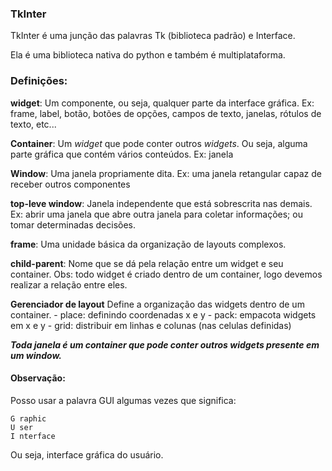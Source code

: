 ### TkInter

TkInter é uma junção das palavras Tk (biblioteca padrão) e Interface.

Ela é uma biblioteca nativa do python e também é multiplataforma.

### Definições:

**widget**: 
Um componente, ou seja, qualquer parte da interface gráfica.
Ex: frame, label, botão, botões de opções, campos de texto, janelas, rótulos de texto, etc...

**Container**:
Um _widget_ que pode conter outros _widgets_. Ou seja, alguma parte gráfica que contém vários conteúdos.
Ex: janela

**Window**:
Uma janela propriamente dita.
Ex: uma janela retangular capaz de receber outros componentes

**top-leve window**:
Janela independente que está sobrescrita nas demais.
Ex: abrir uma janela que abre outra janela para coletar informações; ou tomar determinadas decisões.

**frame**:
Uma unidade básica da organização de layouts complexos.

**child-parent**:
Nome que se dá pela relação entre um widget e seu container.
Obs: todo widget é criado dentro de um container, logo devemos realizar a relação entre eles.

**Gerenciador de layout**
Define a organização das widgets dentro de um container.
    - place: definindo coordenadas x e y
    - pack: empacota widgets em x e y
    - grid: distribuir em linhas e colunas (nas celulas definidas)

_**Toda janela é um container que pode conter outros widgets presente em um window.**_

#### Observação:
Posso usar a palavra GUI algumas vezes que significa:
```
G raphic
U ser
I nterface
```
Ou seja, interface gráfica do usuário.